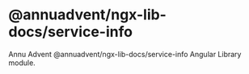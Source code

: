 
# @annuadvent/ngx-lib-docs/service-info

Annu Advent @annuadvent/ngx-lib-docs/service-info Angular Library module.
